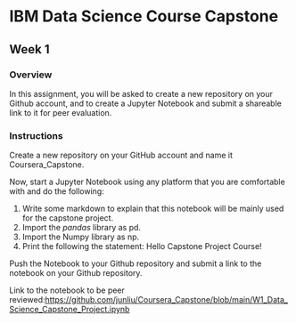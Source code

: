 # IBM Data Science Course Capstone

## Week 1

### Overview

In this assignment, you will be asked to create a new repository on your Github account, and to create a Jupyter Notebook and submit a shareable link to it for peer evaluation.

### Instructions

Create a new repository on your GitHub account and name it Coursera_Capstone.

Now, start a Jupyter Notebook using any platform that you are comfortable with and do the following:

1. Write some markdown to explain that this notebook will be mainly used for the capstone project.
2. Import the *pandas* library as pd.
3. Import the Numpy library as np.
4. Print the following the statement: Hello Capstone Project Course!

Push the Notebook to your Github repository and submit a link to the notebook on your Github repository.



Link to the notebook to be peer reviewed:https://github.com/junliu/Coursera_Capstone/blob/main/W1_Data_Science_Capstone_Project.ipynb